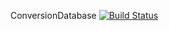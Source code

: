 ConversionDatabase
[![Build Status](https://leinad2018.visualstudio.com/_apis/public/build/definitions/be248a0b-9d8b-43d2-be31-038ad228d0ea/1/badge)](https://leinad2018.visualstudio.com/TestProject/_build/index?definitionId=1)
